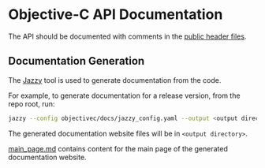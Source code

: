 # Objective-C API Documentation

The API should be documented with comments in the [public header files](../include).

## Documentation Generation

The [Jazzy](https://github.com/realm/jazzy) tool is used to generate documentation from the code.

For example, to generate documentation for a release version, from the repo root, run:

```bash
jazzy --config objectivec/docs/jazzy_config.yaml --output <output directory>
```

The generated documentation website files will be in `<output directory>`.

[main_page.md](./main_page.md) contains content for the main page of the generated documentation website.
